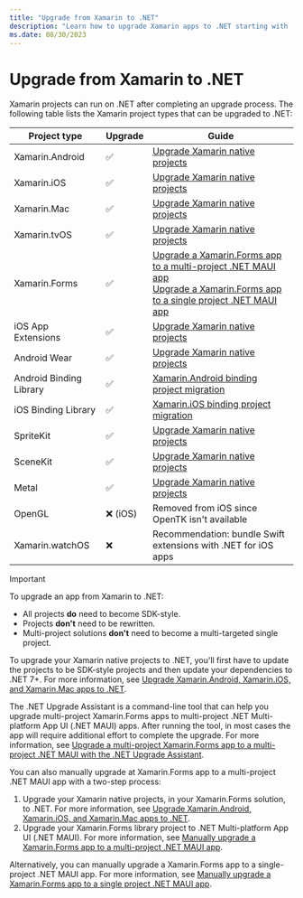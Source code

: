 ```yaml
---
title: "Upgrade from Xamarin to .NET"
description: "Learn how to upgrade Xamarin apps to .NET starting with .NET 7"
ms.date: 08/30/2023
---
```


# Upgrade from Xamarin to .NET

Xamarin projects can run on .NET after completing an upgrade process. The following table lists the Xamarin project types that can be upgraded to .NET:

| Project type            | Upgrade | Guide                                             |
|-------------------------|---------|---------------------------------------------------|
| Xamarin.Android         | ✅       | [Upgrade Xamarin native projects](native-projects.md) |
| Xamarin.iOS             | ✅       | [Upgrade Xamarin native projects](native-projects.md) |
| Xamarin.Mac             | ✅       | [Upgrade Xamarin native projects](native-projects.md) |
| Xamarin.tvOS            | ✅       | [Upgrade Xamarin native projects](native-projects.md) |
| Xamarin.Forms           | ✅       | [Upgrade a Xamarin.Forms app to a multi-project .NET MAUI app](multi-project-to-multi-project.md) <br> [Upgrade a Xamarin.Forms app to a single project .NET MAUI app](multi-project-to-single-project.md) |
| iOS App Extensions      | ✅       | [Upgrade Xamarin native projects](native-projects.md) |
| Android Wear            | ✅       | [Upgrade Xamarin native projects](native-projects.md) |
| Android Binding Library | ✅       | [Xamarin.Android binding project migration](android-binding-projects.md) |
| iOS Binding Library     | ✅       | [Xamarin.iOS binding project migration](ios-binding-projects.md) |
| SpriteKit               | ✅       | [Upgrade Xamarin native projects](native-projects.md) |
| SceneKit                | ✅       | [Upgrade Xamarin native projects](native-projects.md) |
| Metal                   | ✅       | [Upgrade Xamarin native projects](native-projects.md) |
| OpenGL                  | ❌ (iOS) | Removed from iOS since OpenTK isn't available |
| Xamarin.watchOS         | ❌       | Recommendation: bundle Swift extensions with .NET for iOS apps |

<!-- markdownlint-disable MD032 -->
> [!IMPORTANT]
> To upgrade an app from Xamarin to .NET:
> - All projects **do** need to become SDK-style.
> - Projects **don't** need to be rewritten.
> - Multi-project solutions **don't** need to become a multi-targeted single project.
<!-- markdownlint-enable MD025 -->

To upgrade your Xamarin native projects to .NET, you'll first have to update the projects to be SDK-style projects and then update your dependencies to .NET 7+. For more information, see [Upgrade Xamarin.Android, Xamarin.iOS, and Xamarin.Mac apps to .NET](native-projects.md).

The .NET Upgrade Assistant is a command-line tool that can help you upgrade multi-project Xamarin.Forms apps to multi-project .NET Multi-platform App UI (.NET MAUI) apps. After running the tool, in most cases the app will require additional effort to complete the upgrade. For more information, see [Upgrade a multi-project Xamarin.Forms app to a multi-project .NET MAUI with the .NET Upgrade Assistant](upgrade-assistant.md).

You can also manually upgrade at Xamarin.Forms app to a multi-project .NET MAUI app with a two-step process:

1. Upgrade your Xamarin native projects, in your Xamarin.Forms solution, to .NET. For more information, see [Upgrade Xamarin.Android, Xamarin.iOS, and Xamarin.Mac apps to .NET](native-projects.md).
1. Upgrade your Xamarin.Forms library project to .NET Multi-platform App UI (.NET MAUI). For more information, see [Manually upgrade a Xamarin.Forms app to a multi-project .NET MAUI app](multi-project-to-multi-project.md).

Alternatively, you can manually upgrade a Xamarin.Forms app to a single-project .NET MAUI app. For more information, see [Manually upgrade a Xamarin.Forms app to a single project .NET MAUI app](multi-project-to-single-project.md).
